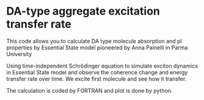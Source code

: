 # DA-type aggregate excitation transfer rate 

This code allows you to calculate DA type molecule absorption and pl properties by Essential State model pioneered by Anna Painelli in Parma University

Using time-independent Schrödinger equation to simulate exciton dynamics in Essential State model and observe the coherence change and energy transfer rate over time. We excite first molecule and see how it transfer. 

The calculation is coded by FORTRAN and plot is done by python. 

